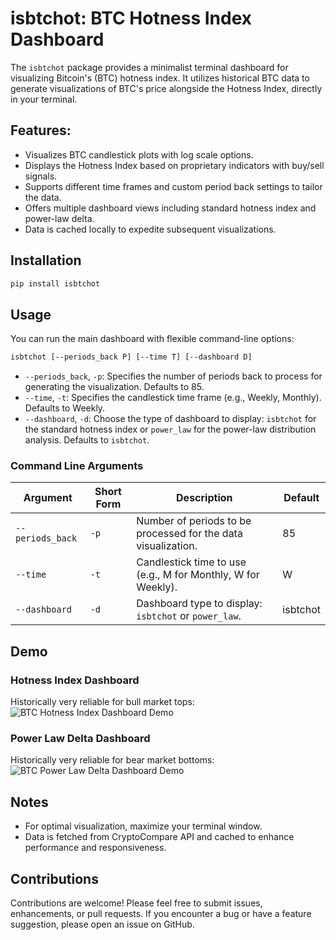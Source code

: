 # isbtchot: BTC Hotness Index Dashboard

The `isbtchot` package provides a minimalist terminal dashboard for visualizing Bitcoin's (BTC) hotness index. It utilizes historical BTC data to generate visualizations of BTC's price alongside the Hotness Index, directly in your terminal.

## Features:

- Visualizes BTC candlestick plots with log scale options.
- Displays the Hotness Index based on proprietary indicators with buy/sell signals.
- Supports different time frames and custom period back settings to tailor the data.
- Offers multiple dashboard views including standard hotness index and power-law delta.
- Data is cached locally to expedite subsequent visualizations.

## Installation

```bash
pip install isbtchot
```

## Usage

You can run the main dashboard with flexible command-line options:

```bash
isbtchot [--periods_back P] [--time T] [--dashboard D]
```

- `--periods_back`, `-p`: Specifies the number of periods back to process for generating the visualization. Defaults to 85.
- `--time`, `-t`: Specifies the candlestick time frame (e.g., Weekly, Monthly). Defaults to Weekly.
- `--dashboard`, `-d`: Choose the type of dashboard to display: `isbtchot` for the standard hotness index or `power_law` for the power-law distribution analysis. Defaults to `isbtchot`.

### Command Line Arguments

| Argument       | Short Form | Description                                                                     | Default   |
|----------------|------------|---------------------------------------------------------------------------------|-----------|
| `--periods_back` | `-p`       | Number of periods to be processed for the data visualization.                    | 85        |
| `--time`        | `-t`       | Candlestick time to use (e.g., M for Monthly, W for Weekly).                   | W         |
| `--dashboard`   | `-d`       | Dashboard type to display: `isbtchot` or `power_law`.                           | isbtchot  |

## Demo

### Hotness Index Dashboard
Historically very reliable for bull market tops:
![BTC Hotness Index Dashboard Demo](media/demo.png)

### Power Law Delta Dashboard
Historically very reliable for bear market bottoms:
![BTC Power Law Delta Dashboard Demo](media/demo2.png)

## Notes

- For optimal visualization, maximize your terminal window.
- Data is fetched from CryptoCompare API and cached to enhance performance and responsiveness.

## Contributions

Contributions are welcome! Please feel free to submit issues, enhancements, or pull requests. If you encounter a bug or have a feature suggestion, please open an issue on GitHub.